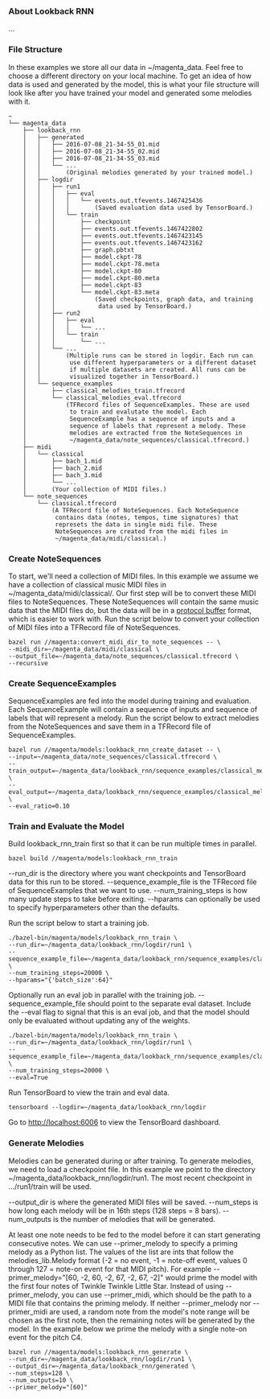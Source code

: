 ### About Lookback RNN

...

### File Structure

In these examples we store all our data in ~/magenta_data. Feel free to choose a different directory on your local machine. To get an idea of how data is used and generated by the model, this is what your file structure will look like after you have trained your model and generated some melodies with it.

```
~
└── magenta_data
    ├── lookback_rnn
    │   ├── generated
    │   │   ├── 2016-07-08_21-34-55_01.mid
    │   │   ├── 2016-07-08_21-34-55_02.mid
    │   │   ├── 2016-07-08_21-34-55_03.mid
    │   │   └── ...
    │   │       (Original melodies generated by your trained model.)
    │   ├── logdir
    │   │   ├── run1
    │   │   │   ├── eval
    │   │   │   │   └── events.out.tfevents.1467425436
    │   │   │   │       (Saved evaluation data used by TensorBoard.)
    │   │   │   └── train
    │   │   │       ├── checkpoint
    │   │   │       ├── events.out.tfevents.1467422802
    │   │   │       ├── events.out.tfevents.1467423145
    │   │   │       ├── events.out.tfevents.1467423162
    │   │   │       ├── graph.pbtxt
    │   │   │       ├── model.ckpt-78
    │   │   │       ├── model.ckpt-78.meta
    │   │   │       ├── model.ckpt-80
    │   │   │       ├── model.ckpt-80.meta
    │   │   │       ├── model.ckpt-83
    │   │   │       └── model.ckpt-83.meta
    │   │   │           (Saved checkpoints, graph data, and training
    │   │   │            data used by TensorBoard.)
    │   │   ├── run2
    │   │   │   ├── eval
    │   │   │   │   └── ...
    │   │   │   └── train
    │   │   │       └── ...
    │   │   └── ...
    │   │       (Multiple runs can be stored in logdir. Each run can
    │   │        use different hyperparameters or a different dataset
    │   │        if multiple datasets are created. All runs can be
    │   │        visualized together in TensorBoard.)
    │   └── sequence_examples
    │       ├── classical_melodies_train.tfrecord
    │       └── classical_melodies_eval.tfrecord
    │           (TFRecord files of SequenceExamples. These are used
    │            to train and evalutate the model. Each
    │            SequenceExample has a sequence of inputs and a
    │            sequence of labels that represent a melody. These
    │            melodies are extracted from the NoteSequences in
    │            ~/magenta_data/note_sequences/classical.tfrecord.)
    ├── midi
    │   └── classical
    │       ├── bach_1.mid
    │       ├── bach_2.mid
    │       ├── bach_3.mid
    │       └── ...
    │       (Your collection of MIDI files.)
    └── note_sequences
        └── classical.tfrecord
            (A TFRecord file of NoteSequences. Each NoteSequence
             contains data (notes, tempos, time signatures) that
             represets the data in single midi file. These
             NoteSequences are created from the midi files in
             ~/magenta_data/midi/classical.)
```

### Create NoteSequences

To start, we'll need a collection of MIDI files. In this example we assume we have a collection of classical music MIDI files in ~/magenta_data/midi/classical/. Our first step will be to convert these MIDI files to NoteSequences. These NoteSequences will contain the same music data that the MIDI files do, but the data will be in a [protocol buffer](https://developers.google.com/protocol-buffers/) format, which is easier to work with. Run the script below to convert your collection of MIDI files into a TFRecord file of NoteSequences.

```
bazel run //magenta:convert_midi_dir_to_note_sequences -- \
--midi_dir=~/magenta_data/midi/classical \
--output_file=~/magenta_data/note_sequences/classical.tfrecord \
--recursive
```

### Create SequenceExamples

SequenceExamples are fed into the model during training and evaluation. Each SequenceExample will contain a sequence of inputs and sequence of labels that will represent a melody. Run the script below to extract melodies from the NoteSequences and save them in a TFRecord file of SequenceExamples.

```
bazel run //magenta/models:lookback_rnn_create_dataset -- \
--input=~/magenta_data/note_sequences/classical.tfrecord \
--train_output=~/magenta_data/lookback_rnn/sequence_examples/classical_melodies_train.tfrecord \
--eval_output=~/magenta_data/lookback_rnn/sequence_examples/classical_melodies_eval.tfrecord \
--eval_ratio=0.10
```

### Train and Evaluate the Model

Build lookback_rnn_train first so that it can be run multiple times in parallel.

```
bazel build //magenta/models:lookback_rnn_train
```

--run_dir is the directory where you want checkpoints and TensorBoard data for this run to be stored. --sequence_example_file is the TFRecord file of SequenceExamples that we want to use. --num_training_steps is how many update steps to take before exiting. --hparams can optionally be used to specify hyperparameters other than the defaults.

Run the script below to start a training job.

```
./bazel-bin/magenta/models/lookback_rnn_train \
--run_dir=~/magenta_data/lookback_rnn/logdir/run1 \
--sequence_example_file=~/magenta_data/lookback_rnn/sequence_examples/classical_melodies_train.tfrecord \
--num_training_steps=20000 \
--hparams="{'batch_size':64}"
```

Optionally run an eval job in parallel with the training job. --sequence_example_file should point to the separate eval dataset. Include the --eval flag to signal that this is an eval job, and that the model should only be evaluated without updating any of the weights.

```
./bazel-bin/magenta/models/lookback_rnn_train \
--run_dir=~/magenta_data/lookback_rnn/logdir/run1 \
--sequence_example_file=~/magenta_data/lookback_rnn/sequence_examples/classical_melodies_eval.tfrecord \
--num_training_steps=20000 \
--eval=True
```

Run TensorBoard to view the train and eval data.

```
tensorboard --logdir=~/magenta_data/lookback_rnn/logdir
```

Go to [http://localhost:6006](http://localhost:6006) to view the TensorBoard dashboard.

### Generate Melodies

Melodies can be generated during or after training. To generate melodies, we need to load a checkpoint file. In this example we point to the directory ~/magenta_data/lookback_rnn/logdir/run1. The most recent checkpoint in .../run1/train will be used.

--output_dir is where the generated MIDI files will be saved. --num_steps is how long each melody will be in 16th steps (128 steps = 8 bars). --num_outputs is the number of melodies that will be generated.

At least one note needs to be fed to the model before it can start generating consecutive notes. We can use --primer_melody to specify a priming melody as a Python list. The values of the list are ints that follow the melodies_lib.Melody format (-2 = no event, -1 = note-off event, values 0 through 127 = note-on event for that MIDI pitch). For example --primer_melody="[60, -2, 60, -2, 67, -2, 67, -2]" would prime the model with the first four notes of Twinkle Twinkle Little Star. Instead of using --primer_melody, you can use --primer_midi, which should be the path to a MIDI file that contains the priming melody. If neither --primer_melody nor --primer_midi are used, a random note from the model's note range will be chosen as the first note, then the remaining notes will be generated by the model. In the example below we prime the melody with a single note-on event for the pitch C4.

```
bazel run //magenta/models:lookback_rnn_generate \
--run_dir=~/magenta_data/lookback_rnn/logdir/run1 \
--output_dir=~/magenta_data/lookback_rnn/generated \
--num_steps=128 \
--num_outputs=10 \
--primer_melody="[60]"
```
